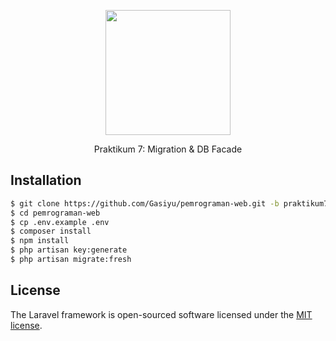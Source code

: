 <p align="center"><a href="https://laravel.com" target="_blank"><img src="https://raw.githubusercontent.com/laravel/art/master/logo-lockup/5%20SVG/2%20CMYK/1%20Full%20Color/laravel-logolockup-cmyk-red.svg" width="200"></a></p>
<p align="center">
Praktikum 7: Migration & DB Facade
</p>

## Installation 

```bash
$ git clone https://github.com/Gasiyu/pemrograman-web.git -b praktikum7
$ cd pemrograman-web
$ cp .env.example .env
$ composer install
$ npm install
$ php artisan key:generate
$ php artisan migrate:fresh
```

## License

The Laravel framework is open-sourced software licensed under the [MIT license](https://opensource.org/licenses/MIT).
